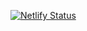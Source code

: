 [![Netlify Status](https://api.netlify.com/api/v1/badges/a6a0d550-cee0-4abe-aef2-0c561f85147e/deploy-status)](https://recipe-harveybong.netlify.app/)

